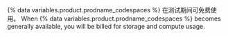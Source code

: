 {% data variables.product.prodname_codespaces %} 在测试期间可免费使用。 When {% data variables.product.prodname_codespaces %} becomes generally available, you will be billed for storage and compute usage.
